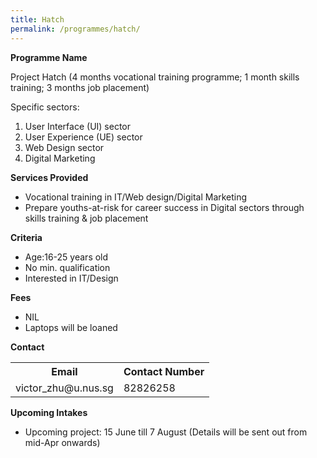 ```yaml
---
title: Hatch
permalink: /programmes/hatch/
---
```


**Programme Name**

Project Hatch (4 months vocational training programme; 1 month skills training; 3 months job placement)

Specific sectors:
1. User Interface (UI) sector
2. User Experience (UE) sector
3. Web Design sector
4. Digital Marketing

**Services Provided**
* Vocational training in IT/Web design/Digital Marketing
* Prepare youths-at-risk for career success in Digital sectors through skills training & job placement

**Criteria**
* Age:16-25 years old
* No min. qualification
* Interested in IT/Design

**Fees**
* NIL
* Laptops will be loaned

**Contact**

<table>
  <tr>
    <th>Email</th>
    <th>Contact Number</th>
  </tr>
  <tr>
    <td>victor_zhu@u.nus.sg</td>
    <td>82826258</td>
  </tr>
</table>

**Upcoming Intakes**
* Upcoming project: 15 June till 7 August (Details will be sent out from mid-Apr onwards)
